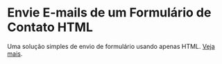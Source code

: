 # Envie E-mails de um Formulário de Contato HTML

Uma solução simples de envio de formulário usando apenas HTML. [Veja mais](https://youtube.com/channel/UCFFtunvEFOtoJVYGxzQyA-g).
